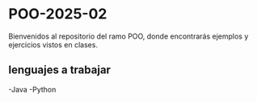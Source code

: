 # POO-2025-02


Bienvenidos al repositorio del ramo POO, donde encontrarás ejemplos y ejercicios vistos en clases.

## lenguajes a trabajar
-Java
-Python

